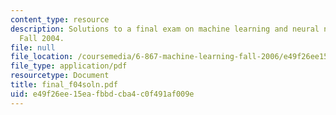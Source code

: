 ```yaml
---
content_type: resource
description: Solutions to a final exam on machine learning and neural networks from
  Fall 2004.
file: null
file_location: /coursemedia/6-867-machine-learning-fall-2006/e49f26ee15eafbbdcba4c0f491af009e_final_f04soln.pdf
file_type: application/pdf
resourcetype: Document
title: final_f04soln.pdf
uid: e49f26ee-15ea-fbbd-cba4-c0f491af009e
---
```

